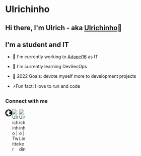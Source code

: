 # Ulrichinho

## Hi there, I'm Ulrich - aka [Ulrichinho][website]👋

## I'm a student and IT

- 💼 I'm currently working to [Adapei16][job] as IT
- 🌱 I'm currently learning DevSecOps
- 🥅 2022 Goals: devote myself more to development projects

- ⚡Fun fact: I love to run and code

### Connect with me

[<img align="left" alt="ugrolhier.fr" width="22px" src="https://raw.githubusercontent.com/iconic/open-iconic/master/svg/globe.svg" />][website]
[<img align="left" alt="Ulrichinho | Twitter" width="22px" src="https://cdn.jsdelivr.net/npm/simple-icons@v5/icons/twitter.svg">][twitter]
[<img align="left" alt="Ulrichinho | Linkedin" width="22px" src="https://cdn.jsdelivr.net/npm/simple-icons@v5/icons/linkedin.svg">][linkedin]

[website]:https://ugrolhier.fr
[twitter]:https://www.twitter.com/@GrolhierU
[linkedin]:https://www.linkedin.com/in/ulrich-grolhier-955160214/
[job]:https://adapei-charente.fr
